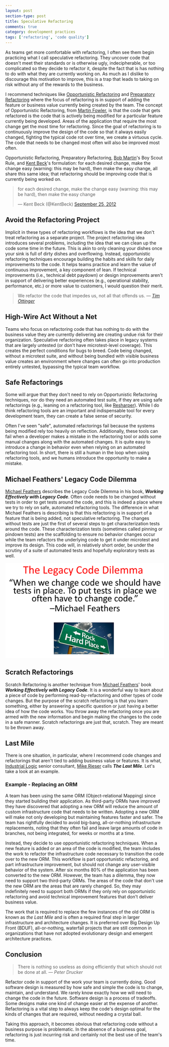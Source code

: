 ```yaml
---
layout: post
section-type: post
title: Speculative Refactoring
comments: true
category: development practices
tags: ['refactoring', 'code quality']
---
```


As teams get more comfortable with refactoring, I often see them begin practicing what I call speculative refactoring. They uncover code that doesn't meet their standards or is otherwise ugly, indecipherable, or too complicated so they decide to refactor it, despite the fact that is has nothing to do with what they are currently working on. As much as I dislike to discourage this motivation to improve, this is a trap that leads to taking on risk without any of the rewards to the business. 
 
I recommend techniques like [Opportunistic Refactoring](https://martinfowler.com/bliki/OpportunisticRefactoring.html) and [Preparatory Refactoring](https://martinfowler.com/articles/preparatory-refactoring-example.html) where the focus of refactoring is in support of adding the feature or business value currently being created by the team. The concept of Opportunistic Refactoring, from [Martin Fowler](https://martinfowler.com/), is that the code that gets refactored is the code that is actively being modified for a particular feature currently being developed. Areas of the application that require the most change get the most time for refactoring. Since the goal of refactoring is to continuously improve the design of the code so that it always easily changed, fighting the typical code rot over time, we create a virtuous cycle. The code that needs to be changed most often will also be improved most often. 

Opportunistic Refactoring, Preparatory Refactoring, [Bob Martin](https://twitter.com/unclebobmartin)'s Boy Scout Rule, and [Kent Beck](https://twitter.com/kentbeck)'s formulation: for each desired change, make the change easy (warning: this may be hard), then make the easy change, all share this same idea; that refactoring should be improving code that is currently being worked on.

<blockquote class="twitter-tweet" data-lang="en"><p lang="en" dir="ltr">for each desired change, make the change easy (warning: this may be hard), then make the easy change</p>&mdash; Kent Beck (@KentBeck) <a href="https://twitter.com/KentBeck/status/250733358307500032?ref_src=twsrc%5Etfw">September 25, 2012</a></blockquote>
<script async src="https://platform.twitter.com/widgets.js" charset="utf-8"></script>

## Avoid the Refactoring Project
Implicit in these types of refactoring workflows is the idea that we don't treat refactoring as a separate project. The project refactoring idea introduces several problems, including the idea that we can clean up the code some time in the future. This is akin to only cleaning your dishes once your sink is full of dirty dishes and overflowing. Instead, opportunistic refactoring techniques encourage building the habits and skills for daily improvements to the code. It helps teams practice and learn the value of continuous improvement, a key component of lean. If technical improvements (i.e., technical debt paydown) or design improvements aren't in support of delivering better experiences (e.g., operational stability, performance, etc.) or more value to customers, I would question their merit. 

> We refactor the code that impedes us, not all that offends us. 
> _&mdash; [Tim Ottinger](http://agileotter.blogspot.com/)_

## High-Wire Act Without a Net
Teams who focus on refactoring code that has nothing to do with the business value they are currently delivering are creating undue risk for their organization. Speculative refactoring often takes place in legacy systems that are largely untested (or don't have microtest-level coverage). This creates the perfect conditions for bugs to breed. Code being changed, without a microtest suite, and without being bundled with visible business value creates an environment where changes can often go into production entirely untested, bypassing the typical team workflow.

## Safe Refactorings
Some will argue that they don't need to rely on Opportunistic Refactoring techniques, nor do they need an automated test suite, if they are using safe refactorings (e.g., leaning on a refactoring tool, like [Resharper](https://www.jetbrains.com/resharper/)). While I do think refactoring tools are an important and indispensable tool for every development team, they can create a false sense of security. 

Often I've seen "safe", automated refactorings fail because the systems being modified rely too heavily on reflection. Additionally, these tools can fail when a developer makes a mistake in the refactoring tool or adds some manual changes along with the automated changes. It is quite easy to introduce a change in behavior even when relying on an automated refactoring tool. In short, there is still a human in the loop when using refactoring tools, and we humans introduce the opportunity to make a mistake. 

## Michael Feathers' Legacy Code Dilemma
[Michael Feathers](https://twitter.com/mfeathers) describes the Legacy Code Dilemma in his book, **_Working Effectively with Legacy Code_**. Often code needs to be changed without tests in order to get tests around the code, and this is indeed a place where we try to rely on safe, automated refactoring tools. The difference in what Michael Feathers is describing is that this refactoring is in support of a feature that is being added, not speculative refactoring. The changes without tests are just the first of several steps to get characterization tests around the code. These characterization tests (sometimes called pinning or pindown tests) are the scaffolding to ensure no behavior changes occur while the team refactors the underlying code to get it under microtest and improve its design. This code will, in relatively short order, be under the scrutiny of a suite of automated tests and hopefully exploratory tests as well. 

<img src="/img/legacy-code-dilemma.png" class="img-responsive" alt="Michael Feathers Legacy Code Dilemma." />

## Scratch Refactorings 
Scratch Refactoring is another technique from [Michael Feathers](https://twitter.com/mfeathers)' book **_Working Effectively with Legacy Code_**. It is a wonderful way to learn about a piece of code by performing read-by-refactoring and other types of code changes. But the purpose of the scratch refactoring is that you learn something, either by answering a specific question or just having a better idea of how the code works. You throw away the refactoring once you are armed with the new information and begin making the changes to the code in a safe manner. Scratch refactorings are just that, scratch. They are meant to be thrown away. 

## Last Mile 
There is one situation, in particular, where I recommend code changes and refactorings that aren't tied to adding business value or features. It is what, [Industrial Logic](https://www.industriallogic.com) senior consultant, [Mike Rieser](https://twitter.com/MichaelRieser) calls **_The Last Mile_**. Let's take a look at an example. 

### Example - Replacing an ORM 
A team has been using the same ORM (Object-relational Mapping) since they started building their application. As third-party ORMs have improved they have discovered that adopting a new ORM will reduce the amount of custom infrastructure code that needs to be written. Adopting a new ORM will make not only developing but maintaining features faster and safer. The team has rightfully decided to avoid big-bang, all-or-nothing infrastructure replacements, noting that they often fail and leave large amounts of code in branches, not being integrated, for weeks or months at a time. 

Instead, they decide to use opportunistic refactoring techniques. When a new feature is added or an area of the code is modified, the team includes the work to refactor the infrastructure code necessary to transition the code over to the new ORM. This workflow is part opportunistic refactoring, and part infrastructure improvement, but should not change any user-visible behavior of the system. After six months 80% of the application has been converted to the new ORM. However, the team has a dilemma, they now need to support two third-party ORMs. The areas of the code that don't use the new ORM are the areas that are rarely changed. So, they may indefinitely need to support both ORMs if they only rely on opportunistic refactoring and avoid technical improvement features that don't deliver business value. 

The work that is required to replace the few instances of the old ORM is known as _the Last Mile_ and is often a required final step in larger infrastructure and architecture changes. It is preferred over Big Design Up Front (BDUF), all-or-nothing, waterfall projects that are still common in organizations that have not adopted evolutionary design and emergent architecture practices. 

## Conclusion

> There is nothing so useless as doing efficiently that which should not be done at all.
> _&mdash; Peter Drucker_

Refactor code in support of the work your team is currently doing. Good software design is measured by how safe and simple the code is to change, maintain, and understand. We rarely know exactly how we will need to change the code in the future. Software design is a process of tradeoffs. Some designs make one kind of change easier at the expense of another. Refactoring is a vital step to always keep the code's design optimal for the kinds of changes that are required, without needing a crystal ball. 

Taking this approach, it becomes obvious that refactoring code without a business purpose is problematic. In the absence of a business goal, refactoring is just incurring risk and certainly not the best use of the team's time.  